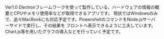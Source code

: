 Ver1.0
Electronフレームワークを使って製作している、ハードウェアの情報の概要とCPUやメモリ使用率などが取得できるアプリです。
現状ではWindowsのみで、追々MacBookにも対応予定です。PowershellのコマンドをNode.jsサーバーサイドで実行し、その結果を
フロントへ表示できるように工夫しています。Chart.js等を用いたグラフの導入などを行っていく予定です。
